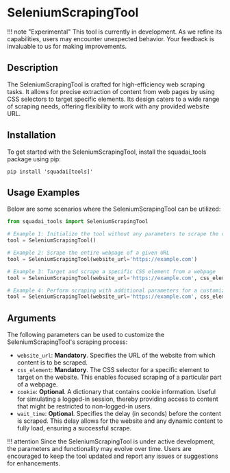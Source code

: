 # SeleniumScrapingTool

!!! note "Experimental"
    This tool is currently in development. As we refine its capabilities, users may encounter unexpected behavior. Your feedback is invaluable to us for making improvements.

## Description
The SeleniumScrapingTool is crafted for high-efficiency web scraping tasks. It allows for precise extraction of content from web pages by using CSS selectors to target specific elements. Its design caters to a wide range of scraping needs, offering flexibility to work with any provided website URL.

## Installation
To get started with the SeleniumScrapingTool, install the squadai_tools package using pip:

```
pip install 'squadai[tools]'
```

## Usage Examples
Below are some scenarios where the SeleniumScrapingTool can be utilized:

```python
from squadai_tools import SeleniumScrapingTool

# Example 1: Initialize the tool without any parameters to scrape the current page it navigates to
tool = SeleniumScrapingTool()

# Example 2: Scrape the entire webpage of a given URL
tool = SeleniumScrapingTool(website_url='https://example.com')

# Example 3: Target and scrape a specific CSS element from a webpage
tool = SeleniumScrapingTool(website_url='https://example.com', css_element='.main-content')

# Example 4: Perform scraping with additional parameters for a customized experience
tool = SeleniumScrapingTool(website_url='https://example.com', css_element='.main-content', cookie={'name': 'user', 'value': 'John Doe'}, wait_time=10)
```

## Arguments
The following parameters can be used to customize the SeleniumScrapingTool's scraping process:

- `website_url`: **Mandatory**. Specifies the URL of the website from which content is to be scraped.
- `css_element`: **Mandatory**. The CSS selector for a specific element to target on the website. This enables focused scraping of a particular part of a webpage.
- `cookie`: **Optional**. A dictionary that contains cookie information. Useful for simulating a logged-in session, thereby providing access to content that might be restricted to non-logged-in users.
- `wait_time`: **Optional**. Specifies the delay (in seconds) before the content is scraped. This delay allows for the website and any dynamic content to fully load, ensuring a successful scrape.

!!! attention
    Since the SeleniumScrapingTool is under active development, the parameters and functionality may evolve over time. Users are encouraged to keep the tool updated and report any issues or suggestions for enhancements.